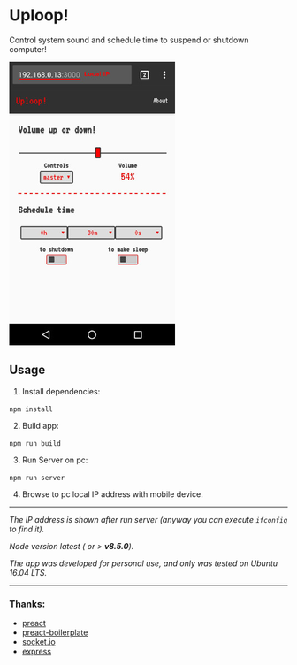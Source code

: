 # Uploop!
Control system sound and schedule time to suspend or shutdown computer!

![Home Uploop](./img/1.jpeg)

## Usage

1. Install dependencies:

`npm install`

2. Build app:

`npm run build`

3. Run Server on pc:

`npm run server`

4. Browse to pc local IP address with mobile device.

---

*The IP address is shown after run server (anyway you can execute `ifconfig` to find it).*

*Node version latest ( or > **v8.5.0**).*

*The app was developed for personal use, and only was tested on Ubuntu 16.04 LTS.*

---


### Thanks:
- [preact](https://github.com/developit/preact)
- [preact-boilerplate](https://github.com/developit/preact-boilerplate)
- [socket.io](https://github.com/socketio/socket.io)
- [express](https://github.com/expressjs/express)


